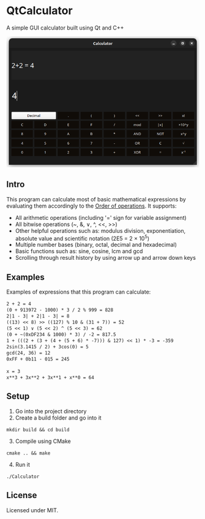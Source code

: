 # QtCalculator

A simple GUI calculator built using Qt and C++

![GUI](./screenshots/gui.png)

## Intro

This program can calculate most of basic mathematical expressions
by evaluating them accordingly to the [Order of operations](https://en.wikipedia.org/wiki/Order_of_operations).
It supports:

- All arithmetic operations (including '=' sign for variable assignment)
- All bitwise operations (~, &, ∨, ^, <<, >>)
- Other helpful operations such as: modulus division, exponentiation,
  absolute value and scientific notation (2E5 = 2 × 10<sup>5</sup>)
- Multiple number bases (binary, octal, decimal and hexadecimal)
- Basic functions such as: sine, cosine, lcm and gcd
- Scrolling through result history by using arrow up and arrow down keys

## Examples

Examples of expressions that this program can calculate:

```
2 + 2 = 4
(0 + 913972 - 1000) * 3 / 2 % 999 = 828
2|1 - 3| + 2|1 - 3| = 8
((13) << 8) >> ((127) % 10 & (31 + 7)) = 52
(5 << 1) ∨ (5 << 2) ^ (5 << 3) = 62
(0 + ~(0xDF234 & 1000) * 3) / -2 = 817.5
1 + (((2 + (3 + (4 + (5 + 6) * -7))) & 127) << 1) * -3 = -359
2sin(3.1415 / 2) + 3cos(0) = 5
gcd(24, 36) = 12
0xFF + 0b11 - 015 = 245

x = 3
x**3 + 3x**2 + 3x**1 + x**0 = 64
```

## Setup

1. Go into the project directory
2. Create a build folder and go into it

```shell
mkdir build && cd build
```

3. Compile using CMake

```shell
cmake .. && make
```

4. Run it

```shell
./Calculator
```

## License

Licensed under MIT.
